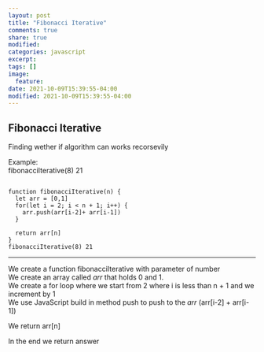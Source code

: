```yaml
---
layout: post
title: "Fibonacci Iterative"
comments: true
share: true
modified:
categories: javascript
excerpt:
tags: []
image:
  feature:
date: 2021-10-09T15:39:55-04:00
modified: 2021-10-09T15:39:55-04:00
---
```


## Fibonacci Iterative

Finding wether if algorithm can works recorsevily

Example:<br>
fibonacciIterative(8) 21  <br>




~~~

function fibonacciIterative(n) {
  let arr = [0,1]
  for(let i = 2; i < n + 1; i++) {
    arr.push(arr[i-2]+ arr[i-1])
  }

  return arr[n]
}
fibonacciIterative(8) 21
~~~
___

We create a function fibonacciIterative with parameter of number <br>
We create an array called *arr* that holds 0 and 1.<br>
We create a for loop where we start from 2 where i is less than n + 1 and we increment by 1 <br>
We use JavaScript build in method push to push to the *arr* (arr[i-2] + arr[i-1])


We return arr[n] <br>

In the end we return answer

